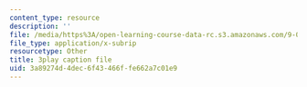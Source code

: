```yaml
---
content_type: resource
description: ''
file: /media/https%3A/open-learning-course-data-rc.s3.amazonaws.com/9-00-introduction-to-psychology-fall-2004/3a89274d4dec6f43466ffe662a7c01e9_10499.srt
file_type: application/x-subrip
resourcetype: Other
title: 3play caption file
uid: 3a89274d-4dec-6f43-466f-fe662a7c01e9
---
```

